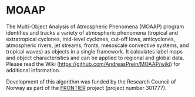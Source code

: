 # MOAAP
The Multi-Object Analysis of Atmospheric Phenomena (MOAAP) program identifies and tracks a variety of atmospheric phenomena (tropical and extratropical cyclones, mid-level cyclones, cut-off lows, anticyclones, atmospheric rivers, jet streams, fronts, mesoscale convective systems, and tropical waves) as objects in a single framework. It calculates label maps and object characteristics and can be applied to regional and global data. Please read the Wiki (https://github.com/AndreasPrein/MOAAP/wiki) for additional information.

Development of this algorithm was funded by the Research Council of Norway as part of the [FRONTIER](https://www.norceresearch.no/en/projects/the-big-data-and-climate-frontier-making-sense-of-the-explosive-increase-in-climate-data-through-smart-designs-and-big-data-methods) project (project number 301777).
